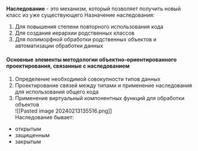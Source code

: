 **Наследование** - это механизм, который позволяет получить новый класс из уже существующего
Назначение наследования:
1. Для повышения степени повторного использования кода
2. Для создания иерархии родственных классов
3. Для полиморфной обработки родственных объектов и автоматизации обработки данных
#### Основные элементы методологии объектно-ориентированного проектирования, связанные с наследованием
1. Определение необходимой совокупности типов данных
2. Проектирование связей между типами и применение наследования для использования общего кода
3. Применение виртуальный компонентных функций для обработки объектов  
![[Pasted image 20240213135516.png]]  
Наследование бывает:
- открытым
- защищенным
- закрытым
